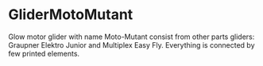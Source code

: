 # GliderMotoMutant
Glow motor glider  with name Moto-Mutant consist from other parts gliders: Graupner Elektro Junior and Multiplex Easy Fly. Everything is connected by few printed elements.
